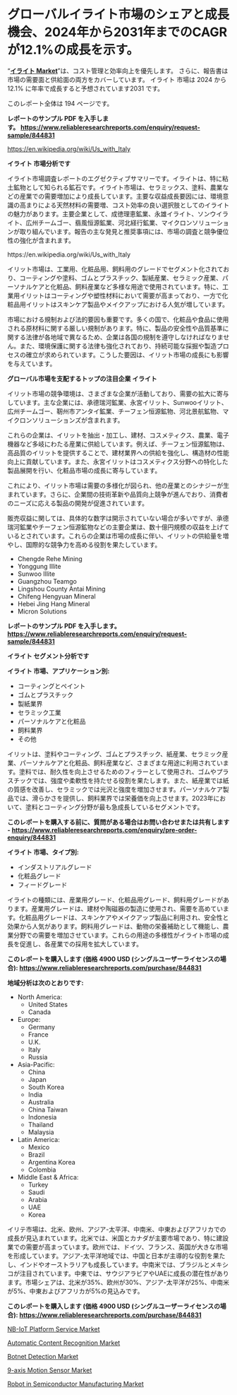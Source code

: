 <p><h1>グローバルイライト市場のシェアと成長機会、2024年から2031年までのCAGRが12.1%の成長を示す。</h1></p><p>&ldquo;<strong><a href="https://www.reliableresearchreports.com/illite-r844831?utm_campaign=110&utm_medium=9&utm_source=Github&utm_content=ia&utm_term=11102024&utm_id=illite">イライト Market</a></strong>&rdquo;は、コスト管理と効率向上を優先します。 さらに、報告書は市場の需要面と供給面の両方をカバーしています。 イライト 市場は 2024 から 12.1% に年率で成長すると予想されています2031 です。</p>
<p>このレポート全体は 194 ページです。</p>
<p><strong>レポートのサンプル PDF を入手します。&nbsp;<a href="https://www.reliableresearchreports.com/enquiry/request-sample/844831?utm_campaign=110&utm_medium=9&utm_source=Github&utm_content=ia&utm_term=11102024&utm_id=illite">https://www.reliableresearchreports.com/enquiry/request-sample/844831</a></strong></p>
<p><a href="https://en.wikipedia.org/wiki/Us_with_Italy?utm_campaign=110&utm_medium=9&utm_source=Github&utm_content=ia&utm_term=11102024&utm_id=illite">https://en.wikipedia.org/wiki/Us_with_Italy</a></p>
<p><strong>イライト 市場分析です</strong></p>
<p><p>イライト市場調査レポートのエグゼクティブサマリーです。イライトは、特に粘土鉱物として知られる鉱石です。イライト市場は、セラミックス、塗料、農業などの産業での需要増加により成長しています。主要な収益成長要因には、環境意識の高まりによる天然材料の需要増、コスト効率の良い選択肢としてのイライトの魅力があります。主要企業として、成徳理恵鉱業、永雄イライト、ソンウイライト、広州チームゴー、翡風恒源鉱業、河北経行鉱業、マイクロンソリューションが取り組んでいます。報告の主な発見と推奨事項には、市場の調査と競争優位性の強化が含まれます。</p></p>
<p>https://en.wikipedia.org/wiki/Us_with_Italy</p>
<p><p>イリット市場は、工業用、化粧品用、飼料用のグレードでセグメント化されており、コーティングや塗料、ゴムとプラスチック、製紙産業、セラミック産業、パーソナルケアと化粧品、飼料産業など多様な用途で使用されています。特に、工業用イリットはコーティングや塑性材料において需要が高まっており、一方で化粧品用イリットはスキンケア製品やメイクアップにおける人気が増しています。</p><p>市場における規制および法的要因も重要です。多くの国で、化粧品や食品に使用される原材料に関する厳しい規制があります。特に、製品の安全性や品質基準に関する法律が各地域で異なるため、企業は各国の規制を遵守しなければなりません。また、環境保護に関する法律も強化されており、持続可能な採掘や製造プロセスの確立が求められています。こうした要因は、イリット市場の成長にも影響を与えています。</p></p>
<p><strong>グローバル市場を支配するトップの注目企業 イライト</strong></p>
<p><p>イリット市場の競争環境は、さまざまな企業が活動しており、需要の拡大に寄与しています。主な企業には、承德瑞河鉱業、永宮イリット、Sunwooイリット、広州チームゴー、靭州市アンタイ鉱業、チーフェン恒源鉱物、河北景航鉱物、マイクロンソリューションズが含まれます。</p><p>これらの企業は、イリットを抽出・加工し、建材、コスメティクス、農業、電子機器など多岐にわたる産業に供給しています。例えば、チーフェン恒源鉱物は、高品質のイリットを提供することで、建材業界への供給を強化し、構造材の性能向上に貢献しています。また、永宮イリットはコスメティクス分野への特化した製品展開を行い、化粧品市場の成長に寄与しています。</p><p>これにより、イリット市場は需要の多様化が図られ、他の産業とのシナジーが生まれています。さらに、企業間の技術革新や品質向上競争が進んでおり、消費者のニーズに応える製品の開発が促進されています。</p><p>販売収益に関しては、具体的な数字は開示されていない場合が多いですが、承德瑞河鉱業やチーフェン恒源鉱物などの主要企業は、数十億円規模の収益を上げているとされています。これらの企業は市場の成長に伴い、イリットの供給量を増やし、国際的な競争力を高める役割を果たしています。</p></p>
<p><ul><li>Chengde Rehe Mining</li><li>Yonggung Illite</li><li>Sunwoo Illite</li><li>Guangzhou Teamgo</li><li>Lingshou County Antai Mining</li><li>Chifeng Hengyuan Mineral</li><li>Hebei Jing Hang Mineral</li><li>Micron Solutions</li></ul></p>
<p><strong>レポートのサンプル PDF を入手します。 <a href="https://www.reliableresearchreports.com/enquiry/request-sample/844831?utm_campaign=110&utm_medium=9&utm_source=Github&utm_content=ia&utm_term=11102024&utm_id=illite">https://www.reliableresearchreports.com/enquiry/request-sample/844831</a></strong></p>
<p><strong>イライト セグメント分析です</strong></p>
<p><strong>イライト 市場、アプリケーション別:</strong></p>
<p><ul><li>コーティングとペイント</li><li>ゴムとプラスチック</li><li>製紙業界</li><li>セラミック工業</li><li>パーソナルケアと化粧品</li><li>飼料業界</li><li>その他</li></ul></p>
<p><p>イリットは、塗料やコーティング、ゴムとプラスチック、紙産業、セラミック産業、パーソナルケアと化粧品、飼料産業など、さまざまな用途に利用されています。塗料では、耐久性を向上させるためのフィラーとして使用され、ゴムやプラスチックでは、強度や柔軟性を持たせる役割を果たします。また、紙産業では紙の質感を改善し、セラミックでは光沢と強度を増加させます。パーソナルケア製品では、滑らかさを提供し、飼料業界では栄養価を向上させます。2023年において、塗料とコーティング分野が最も急成長しているセグメントです。</p></p>
<p><strong>このレポートを購入する前に、質問がある場合はお問い合わせまたは共有します - <a href="https://www.reliableresearchreports.com/enquiry/pre-order-enquiry/844831?utm_campaign=110&utm_medium=9&utm_source=Github&utm_content=ia&utm_term=11102024&utm_id=illite">https://www.reliableresearchreports.com/enquiry/pre-order-enquiry/844831</a></strong></p>
<p><strong>イライト 市場、タイプ別:</strong></p>
<p><ul><li>インダストリアルグレード</li><li>化粧品グレード</li><li>フィードグレード</li></ul></p>
<p><p>イライトの種類には、産業用グレード、化粧品用グレード、飼料用グレードがあります。産業用グレードは、建材や陶磁器の製造に使用され、需要を高めています。化粧品用グレードは、スキンケアやメイクアップ製品に利用され、安全性と効果から人気があります。飼料用グレードは、動物の栄養補助として機能し、農業分野での需要を増加させています。これらの用途の多様性がイライト市場の成長を促進し、各産業での採用を拡大しています。</p></p>
<p><strong>このレポートを購入します (価格 4900 USD (シングルユーザーライセンスの場合): <a href="https://www.reliableresearchreports.com/purchase/844831?utm_campaign=110&utm_medium=9&utm_source=Github&utm_content=ia&utm_term=11102024&utm_id=illite">https://www.reliableresearchreports.com/purchase/844831</a></strong></p>
<p><strong>地域分析は次のとおりです:</strong></p>
<p><ul>
    <li>
        North America:
        <ul>
            <li>United States</li>
            <li>Canada</li>
        </ul>
    </li>
    <li>
        Europe:
        <ul>
            <li>Germany</li>
            <li>France</li>
            <li>U.K.</li>
            <li>Italy</li>
            <li>Russia</li>
        </ul>
    </li>
    <li>
        Asia-Pacific:
        <ul>
            <li>China</li>
            <li>Japan</li>
            <li>South Korea</li>
            <li>India</li>
            <li>Australia</li>
            <li>China Taiwan</li>
            <li>Indonesia</li>
            <li>Thailand</li>
            <li>Malaysia</li>
        </ul>
    </li>
    <li>
        Latin America:
        <ul>
            <li>Mexico</li>
            <li>Brazil</li>
            <li>Argentina Korea</li>
            <li>Colombia</li>
        </ul>
    </li>
    <li>
        Middle East & Africa:
        <ul>
            <li>Turkey</li>
            <li>Saudi</li>
            <li>Arabia</li>
            <li>UAE</li>
            <li>Korea</li>
        </ul>
    </li>
    </ul></p>
<p><p>イリテ市場は、北米、欧州、アジア-太平洋、中南米、中東およびアフリカでの成長が見込まれています。北米では、米国とカナダが主要市場であり、特に建設業での需要が高まっています。欧州では、ドイツ、フランス、英国が大きな市場を形成しています。アジア-太平洋地域では、中国と日本が主導的な役割を果たし、インドやオーストラリアも成長しています。中南米では、ブラジルとメキシコが注目されています。中東では、サウジアラビアやUAEに成長の潜在性があります。市場シェアは、北米が35%、欧州が30%、アジア-太平洋が25%、中南米が5%、中東およびアフリカが5%の見込みです。</p></p>
<p><strong>このレポートを購入します (価格 4900 USD (シングルユーザーライセンスの場合): <a href="https://www.reliableresearchreports.com/purchase/844831?utm_campaign=110&utm_medium=9&utm_source=Github&utm_content=ia&utm_term=11102024&utm_id=illite">https://www.reliableresearchreports.com/purchase/844831</a></strong></p>
<p><p><a href="https://www.linkedin.com/pulse/nb-iot-platform-service-market-overview-forecast-2024--rij5f?utm_campaign=110&utm_medium=9&utm_source=Github&utm_content=ia&utm_term=11102024&utm_id=illite">NB-IoT Platform Service Market</a></p><p><a href="https://issuu.com/reportprime-2/docs/automatic-content-recognition-marke_216bc1e2cf5274?utm_campaign=110&utm_medium=9&utm_source=Github&utm_content=ia&utm_term=11102024&utm_id=illite">Automatic Content Recognition Market</a></p><p><a href="https://issuu.com/reportprime-2/docs/botnet-detection-market-size-2030.p_ce87b6070e0007?utm_campaign=110&utm_medium=9&utm_source=Github&utm_content=ia&utm_term=11102024&utm_id=illite">Botnet Detection Market</a></p><p><a href="https://www.linkedin.com/pulse/9-axis-motion-sensor-industry-insights-report-analyzing-2khde?utm_campaign=110&utm_medium=9&utm_source=Github&utm_content=ia&utm_term=11102024&utm_id=illite">9-axis Motion Sensor Market</a></p><p><a href="https://www.linkedin.com/pulse/robot-semiconductor-manufacturing-industry-resonance-8-amplification-5to4f?utm_campaign=110&utm_medium=9&utm_source=Github&utm_content=ia&utm_term=11102024&utm_id=illite">Robot in Semiconductor Manufacturing Market</a></p></p>
